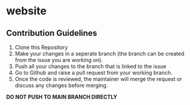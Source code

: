 # website

## Contribution Guidelines

1. Clone this Repository
2. Make your changes in a seperate branch (the branch can be created from the issue you are working on).
3. Push all your changes to the branch that is linked to the issue
4. Go to Github and raise a pull request from your working branch.
5. Once the code is reviewed, the maintainer will merge the request or discuss any changes before merging.

**DO NOT PUSH TO MAIN BRANCH DIRECTLY**
